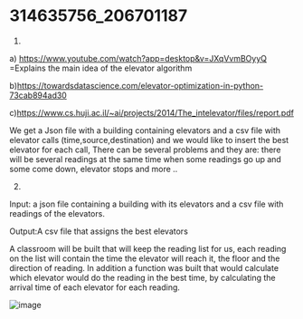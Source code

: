 # 314635756_206701187

1. 
a) https://www.youtube.com/watch?app=desktop&v=JXqVvmBOyyQ =Explains the main idea of the elevator algorithm

b)https://towardsdatascience.com/elevator-optimization-in-python-73cab894ad30

c)https://www.cs.huji.ac.il/~ai/projects/2014/The_intelevator/files/report.pdf 

We get a Json file with a building containing elevators and a csv file with elevator calls (time,source,destination) and we would like to insert the best elevator for each call,
There can be several problems and they are: there will be several readings at the same time when some readings go up and some come down, elevator stops and more ..

2.
Input: a json file containing a building with its elevators and a csv file with readings of the elevators.

Output:A csv file that assigns the best elevators

A classroom will be built that will keep the reading list for us, 
each reading on the list will contain the time the elevator will reach it,
the floor and the direction of reading.
In addition a function was built that would calculate which elevator would do the reading in the best time,
by calculating the arrival time of each elevator for each reading.

![image](https://user-images.githubusercontent.com/93525881/142435745-db1152d0-9804-4274-8f06-980f9e465b53.png)
